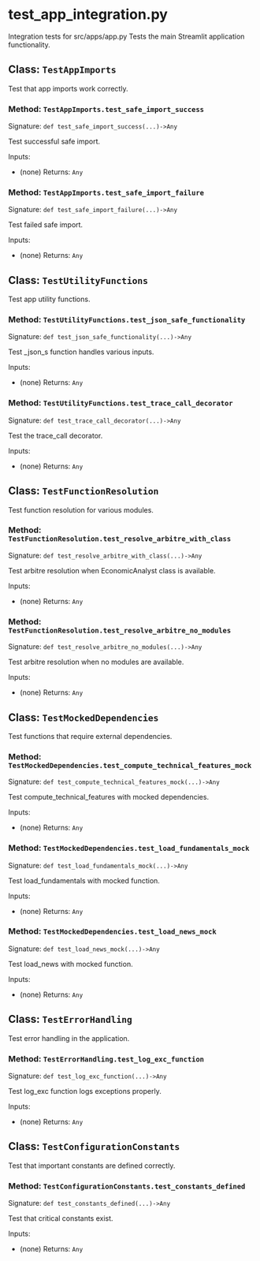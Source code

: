 # test_app_integration.py

Integration tests for src/apps/app.py
Tests the main Streamlit application functionality.

## Class: `TestAppImports`

Test that app imports work correctly.

### Method: `TestAppImports.test_safe_import_success`

Signature: `def test_safe_import_success(...)->Any`

Test successful safe import.

Inputs:
- (none)
Returns: `Any`

### Method: `TestAppImports.test_safe_import_failure`

Signature: `def test_safe_import_failure(...)->Any`

Test failed safe import.

Inputs:
- (none)
Returns: `Any`

## Class: `TestUtilityFunctions`

Test app utility functions.

### Method: `TestUtilityFunctions.test_json_safe_functionality`

Signature: `def test_json_safe_functionality(...)->Any`

Test _json_s function handles various inputs.

Inputs:
- (none)
Returns: `Any`

### Method: `TestUtilityFunctions.test_trace_call_decorator`

Signature: `def test_trace_call_decorator(...)->Any`

Test the trace_call decorator.

Inputs:
- (none)
Returns: `Any`

## Class: `TestFunctionResolution`

Test function resolution for various modules.

### Method: `TestFunctionResolution.test_resolve_arbitre_with_class`

Signature: `def test_resolve_arbitre_with_class(...)->Any`

Test arbitre resolution when EconomicAnalyst class is available.

Inputs:
- (none)
Returns: `Any`

### Method: `TestFunctionResolution.test_resolve_arbitre_no_modules`

Signature: `def test_resolve_arbitre_no_modules(...)->Any`

Test arbitre resolution when no modules are available.

Inputs:
- (none)
Returns: `Any`

## Class: `TestMockedDependencies`

Test functions that require external dependencies.

### Method: `TestMockedDependencies.test_compute_technical_features_mock`

Signature: `def test_compute_technical_features_mock(...)->Any`

Test compute_technical_features with mocked dependencies.

Inputs:
- (none)
Returns: `Any`

### Method: `TestMockedDependencies.test_load_fundamentals_mock`

Signature: `def test_load_fundamentals_mock(...)->Any`

Test load_fundamentals with mocked function.

Inputs:
- (none)
Returns: `Any`

### Method: `TestMockedDependencies.test_load_news_mock`

Signature: `def test_load_news_mock(...)->Any`

Test load_news with mocked function.

Inputs:
- (none)
Returns: `Any`

## Class: `TestErrorHandling`

Test error handling in the application.

### Method: `TestErrorHandling.test_log_exc_function`

Signature: `def test_log_exc_function(...)->Any`

Test log_exc function logs exceptions properly.

Inputs:
- (none)
Returns: `Any`

## Class: `TestConfigurationConstants`

Test that important constants are defined correctly.

### Method: `TestConfigurationConstants.test_constants_defined`

Signature: `def test_constants_defined(...)->Any`

Test that critical constants exist.

Inputs:
- (none)
Returns: `Any`
